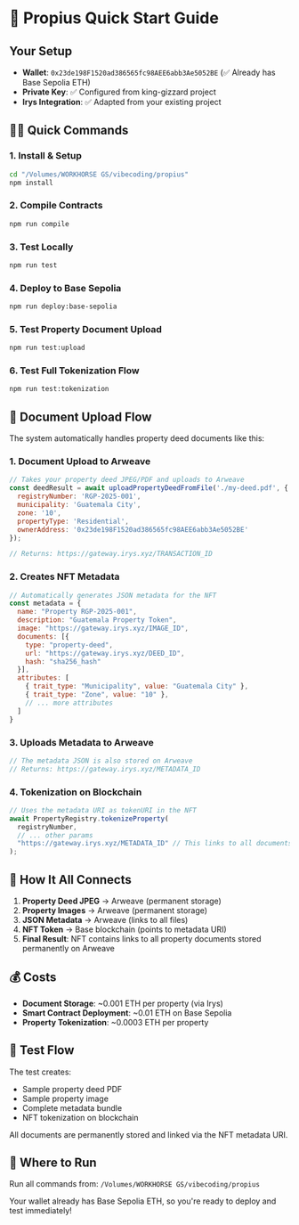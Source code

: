 # 🚀 Propius Quick Start Guide

## Your Setup
- **Wallet**: `0x23de198F1520ad386565fc98AEE6abb3Ae5052BE` (✅ Already has Base Sepolia ETH)
- **Private Key**: ✅ Configured from king-gizzard project
- **Irys Integration**: ✅ Adapted from your existing project

## 🏃‍♂️ Quick Commands

### 1. Install & Setup
```bash
cd "/Volumes/WORKHORSE GS/vibecoding/propius"
npm install
```

### 2. Compile Contracts
```bash
npm run compile
```

### 3. Test Locally
```bash
npm run test
```

### 4. Deploy to Base Sepolia
```bash
npm run deploy:base-sepolia
```

### 5. Test Property Document Upload
```bash
npm run test:upload
```

### 6. Test Full Tokenization Flow
```bash
npm run test:tokenization
```

## 📄 Document Upload Flow

The system automatically handles property deed documents like this:

### 1. **Document Upload to Arweave**
```javascript
// Takes your property deed JPEG/PDF and uploads to Arweave
const deedResult = await uploadPropertyDeedFromFile('./my-deed.pdf', {
  registryNumber: 'RGP-2025-001',
  municipality: 'Guatemala City',
  zone: '10',
  propertyType: 'Residential',
  ownerAddress: '0x23de198F1520ad386565fc98AEE6abb3Ae5052BE'
});

// Returns: https://gateway.irys.xyz/TRANSACTION_ID
```

### 2. **Creates NFT Metadata**
```javascript
// Automatically generates JSON metadata for the NFT
const metadata = {
  name: "Property RGP-2025-001",
  description: "Guatemala Property Token",
  image: "https://gateway.irys.xyz/IMAGE_ID",
  documents: [{
    type: "property-deed",
    url: "https://gateway.irys.xyz/DEED_ID",
    hash: "sha256_hash"
  }],
  attributes: [
    { trait_type: "Municipality", value: "Guatemala City" },
    { trait_type: "Zone", value: "10" },
    // ... more attributes
  ]
}
```

### 3. **Uploads Metadata to Arweave**
```javascript
// The metadata JSON is also stored on Arweave
// Returns: https://gateway.irys.xyz/METADATA_ID
```

### 4. **Tokenization on Blockchain**
```javascript
// Uses the metadata URI as tokenURI in the NFT
await PropertyRegistry.tokenizeProperty(
  registryNumber,
  // ... other params
  "https://gateway.irys.xyz/METADATA_ID" // This links to all documents
);
```

## 🔗 How It All Connects

1. **Property Deed JPEG** → Arweave (permanent storage)
2. **Property Images** → Arweave (permanent storage)  
3. **JSON Metadata** → Arweave (links to all files)
4. **NFT Token** → Base blockchain (points to metadata URI)
5. **Final Result**: NFT contains links to all property documents stored permanently on Arweave

## 💰 Costs

- **Document Storage**: ~0.001 ETH per property (via Irys)
- **Smart Contract Deployment**: ~0.01 ETH on Base Sepolia
- **Property Tokenization**: ~0.0003 ETH per property

## 🧪 Test Flow

The test creates:
- Sample property deed PDF
- Sample property image
- Complete metadata bundle
- NFT tokenization on blockchain

All documents are permanently stored and linked via the NFT metadata URI.

## 📱 Where to Run

Run all commands from: `/Volumes/WORKHORSE GS/vibecoding/propius`

Your wallet already has Base Sepolia ETH, so you're ready to deploy and test immediately!